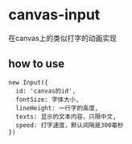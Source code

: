 # canvas-input
在canvas上的类似打字的动画实现
## how to use
```
new Input({
  id: 'canvas的id',
  fontSize: 字体大小,
  lineHeight: 一行字的高度,
  texts: 显示的文本内容，只限中文,
  speed: 打字速度，默认间隔是300毫秒
})
```
